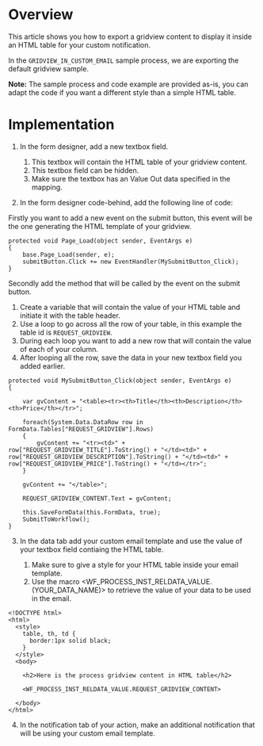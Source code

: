 # Overview
This article shows you how to export a gridview content to display it inside an HTML table for your custom notification.

In the `GRIDVIEW_IN_CUSTOM_EMAIL` sample process, we are exporting the default gridview sample.

**Note:** The sample process and code example are provided as-is, you can adapt the code if you want a different style than a simple HTML table.

# Implementation

1. In the form designer, add a new textbox field. 
    1. This textbox will contain the HTML table of your gridview content.
    2. This textbox field can be hidden.
    3. Make sure the textbox has an Value Out data specified in the mapping.

2. In the form designer code-behind, add the following line of code:

Firstly you want to add a new event on the submit button, this event will be the one generating the HTML template of your gridview.
````
protected void Page_Load(object sender, EventArgs e) 
{ 
    base.Page_Load(sender, e); 
    submitButton.Click += new EventHandler(MySubmitButton_Click); 
} 
````

Secondly add the method that will be called by the event on the submit button.

1. Create a variable that will contain the value of your HTML table and initiate it with the table header.
2. Use a loop to go across all the row of your table, in this example the table id is `REQUEST_GRIDVIEW`.
3. During each loop you want to add a new row that will contain the value of each of your column.
4. After looping all the row, save the data in your new textbox field you added earlier.

````
protected void MySubmitButton_Click(object sender, EventArgs e) 
{ 
    
    var gvContent = "<table><tr><th>Title</th><th>Description</th><th>Price</th></tr>";
        
    foreach(System.Data.DataRow row in FormData.Tables["REQUEST_GRIDVIEW"].Rows)
    {	
        gvContent += "<tr><td>" + row["REQUEST_GRIDVIEW_TITLE"].ToString() + "</td><td>" + row["REQUEST_GRIDVIEW_DESCRIPTION"].ToString() + "</td><td>" + row["REQUEST_GRIDVIEW_PRICE"].ToString() + "</td></tr>";	
    }
    
    gvContent += "</table>";
    
    REQUEST_GRIDVIEW_CONTENT.Text = gvContent;
    
    this.SaveFormData(this.FormData, true); 
    SubmitToWorkflow(); 
}
````

3. In the data tab add your custom email template and use the value of your textbox field contiaing the HTML table.

    1. Make sure to give a style for your HTML table inside your email template.
    2. Use the macro <WF_PROCESS_INST_RELDATA_VALUE.(YOUR_DATA_NAME)> to retrieve the value of your data to be used in the email.

```
<!DOCTYPE html>
<html>
  <style>
    table, th, td {
      border:1px solid black;
    }
  </style>
  <body>

    <h2>Here is the process gridview content in HTML table</h2>

    <WF_PROCESS_INST_RELDATA_VALUE.REQUEST_GRIDVIEW_CONTENT>

  </body>
</html>
```
 
 4. In the notification tab of your action, make an additional notification that will be using your custom email template.